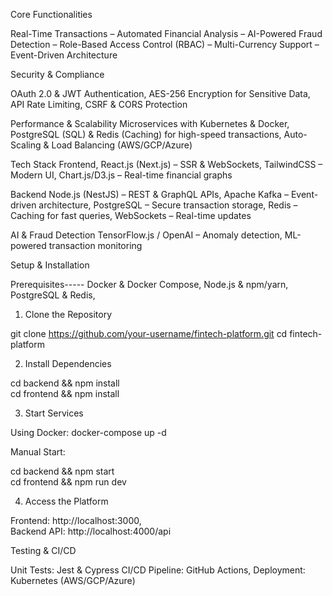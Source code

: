 Core Functionalities

Real-Time Transactions –
Automated Financial Analysis – 
AI-Powered Fraud Detection – 
Role-Based Access Control (RBAC) – 
Multi-Currency Support – 
Event-Driven Architecture

Security & Compliance

OAuth 2.0 & JWT Authentication, 
AES-256 Encryption for Sensitive Data, 
API Rate Limiting, CSRF & CORS Protection

Performance & Scalability
Microservices with Kubernetes & Docker, 
PostgreSQL (SQL) & Redis (Caching) for high-speed transactions, 
Auto-Scaling & Load Balancing (AWS/GCP/Azure)

Tech Stack
Frontend, 
React.js (Next.js) – SSR & WebSockets, 
TailwindCSS – Modern UI, 
Chart.js/D3.js – Real-time financial graphs

Backend
Node.js (NestJS) – REST & GraphQL APIs, 
Apache Kafka – Event-driven architecture, 
PostgreSQL – Secure transaction storage, 
Redis – Caching for fast queries, 
WebSockets – Real-time updates

AI & Fraud Detection
TensorFlow.js / OpenAI – Anomaly detection, 
ML-powered transaction monitoring

Setup & Installation

Prerequisites-----
Docker & Docker Compose, 
Node.js & npm/yarn, 
PostgreSQL & Redis, 

1. Clone the Repository

git clone https://github.com/your-username/fintech-platform.git
cd fintech-platform

2. Install Dependencies

cd backend && npm install  
cd frontend && npm install  

3. Start Services

Using Docker: docker-compose up -d

Manual Start:

cd backend && npm start  
cd frontend && npm run dev  

4. Access the Platform

Frontend: http://localhost:3000,  
Backend API: http://localhost:4000/api

Testing & CI/CD

Unit Tests: Jest & Cypress
CI/CD Pipeline: GitHub Actions, 
Deployment: Kubernetes (AWS/GCP/Azure)

